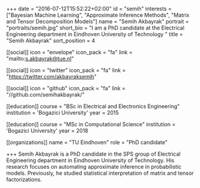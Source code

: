 +++
date = "2016-07-12T15:52:22+02:00"
id = "semih"
interests = ["Bayesian Machine Learning", "Approximate Inference Methods", "Matrix and Tensor Decomposition Models"]
name = "Semih Akbayrak"
portrait = "portraits/semih.jpg"
short_bio = "I am a PhD candidate at the Electrical Engineering department in Eindhoven University of Technology "
title = "Semih Akbayrak"
sort_position = 4

[[social]]
    icon = "envelope"
    icon_pack = "fa"
    link = "mailto:s.akbayrak@tue.nl"

[[social]]
    icon = "twitter"
    icon_pack = "fa"
    link = "https://twitter.com/akbayraksemih"

[[social]]
    icon = "github"
    icon_pack = "fa"
    link = "//github.com/semihakbayrak/"

[[education]]
    course = "BSc in Electrical and Electronics Engineering"
    institution = 'Bogazici University'
    year = 2015

[[education]]
    course = "MSc in Computational Science"
    institution = 'Bogazici University'
    year = 2018

[[organizations]]
    name = "TU Eindhoven"
    role = "PhD candidate"

+++
Semih Akbayrak is a PhD candidate in the SPS group of Electrical Engineering
department in Eindhoven University of Technology. His research focuses on
automating approximate inference in probabilistic models. Previously, he studied statistical interpretation of matrix and tensor factorizations.

